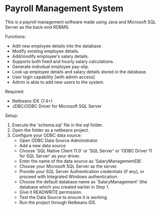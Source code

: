 Payroll Management System
=========================
This is a payroll management software made using Java and Microsoft SQL Server as the back-end RDBMS.

Functions:
- Add new employee details into the database.
- Modify existing employee details.
- Add/modify employee's salary details.
- Supports both fixed and hourly salary calculations.
- Generate indivdual employee pay-slip.
- Look up employee details and salary details stored in the database.
- User login capability [with admin access]
- Admin is able to add new users to the system.

Required:
- Netbeans IDE (7.4+)
- JDBC/ODBC Driver for Microsoft SQL Server

Setup:
1. Execute the 'schema.sql' file in the sql folder.
2. Open the folder as a netbeans project.
3. Configure your ODBC data source:
	- Open ODBC Data Source Administrator
	- Add a new data source
	- Choose 'SQL Native Client 11.0' or 'SQL Server' or 'ODBC Driver 11 for SQL Server' as your driver.
	- Enter the name of the data source as 'SalaryManagementDB'.
	- Choose your Microsoft SQL Server as the server.
	- Provide your SQL Server Authentication credentials (if any), or proceed with Integrated Windows authentication.
	- Choose the default database name as 'SalaryManagement' (the database which you created earlier in Step 1.
	- Give it READWRITE permission.
	- Test the Data Source to ensure it is working.
	- Run the project through Netbeans IDE.

